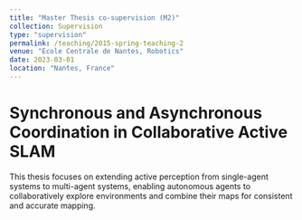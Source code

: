 ```yaml
---
title: "Master Thesis co-supervision (M2)"
collection: Supervision
type: "supervision"
permalink: /teaching/2015-spring-teaching-2
venue: "Ecole Centrale de Nantes, Robotics"
date: 2023-03-01
location: "Nantes, France"
---
```


Synchronous and Asynchronous Coordination in Collaborative Active SLAM
======

This thesis focuses on extending active perception from single-agent systems to multi-agent systems, enabling autonomous agents to collaboratively explore environments and combine their maps for consistent and accurate mapping.
